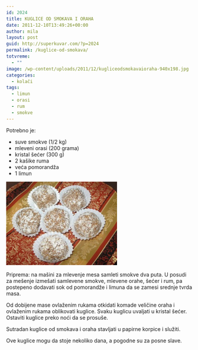 ```yaml
---
id: 2024
title: KUGLICE OD SMOKAVA I ORAHA
date: 2011-12-10T13:49:26+00:00
author: mila
layout: post
guid: http://superkuvar.com/?p=2024
permalink: /kuglice-od-smokava/
totvreme:
  - ""
image: /wp-content/uploads/2011/12/kugliceodsmokavaioraha-940x198.jpg
categories:
  - kolači
tags:
  - limun
  - orasi
  - rum
  - smokve
---
```

Potrebno je:

  * suve smokve (1/2 kg)
  * mleveni orasi (200 grama)
  * kristal šećer (300 g)
  * 2 kašike ruma
  * veća pomorandža
  * 1 limun

[<img class="alignnone size-medium wp-image-9070" src="/wp-content/uploads/2011/12/kugliceodsmokavaioraha-300x225.jpg" alt="kugliceodsmokavaioraha" width="300" height="225" />](/wp-content/uploads/2011/12/kugliceodsmokavaioraha.jpg)

Priprema: na mašini za mlevenje mesa samleti smokve dva puta. U posudi za mešenje izmešati samlevene smokve, mlevene orahe, šećer i rum, pa postepeno dodavati sok od pomorandže i limuna da se zamesi srednje tvrda masa.

Od dobijene mase ovlaženim rukama otkidati komade veličine oraha i ovlaženim rukama oblikovati kuglice. Svaku kuglicu uvaljati u kristal šećer. Ostaviti kuglice preko noći da se prosuše.

Sutradan kuglice od smokava i oraha stavljati u papirne korpice i služiti.

Ove kuglice mogu da stoje nekoliko dana, a pogodne su za posne slave.

&nbsp;